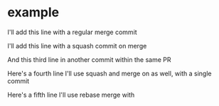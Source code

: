 # example

I'll add this line with a regular merge commit

I'll add this line with a squash commit on merge

And this third line in another commit within the same PR

Here's a fourth line I'll use squash and merge on as well, with a single commit

Here's a fifth line I'll use rebase merge with
